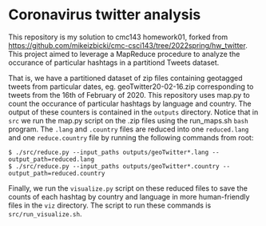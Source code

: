 # Coronavirus twitter analysis

This repository is my solution to cmc143 homework01, forked from https://github.com/mikeizbicki/cmc-csci143/tree/2022spring/hw_twitter. This project aimed to leverage a MapReduce procedure to analyze the occurance of particular hashtags in a partitiond Tweets dataset. 

That is, we have a partitioned dataset of zip files containing geotagged tweets from particular dates, eg. geoTwitter20-02-16.zip corresponding to tweets from the 16th of February of 2020. This repository uses map.py to count the occurance of particular hashtags by language and country. The output of these counters is contained in the `outputs` directory. Notice that in `src` we run the map.py script on the .zip files using the run_maps.sh `bash` program. The `.lang` and `.country` files are reduced into one `reduced.lang` and one `reduce.country` file by running the following commands from root:

```
$ ./src/reduce.py --input_paths outputs/geoTwitter*.lang --output_path=reduced.lang
$ ./src/reduce.py --input_paths outputs/geoTwitter*.country --output_path=reduced.country
```

Finally, we run the `visualize.py` script on these reduced files to save the counts of each hashtag by country and language in more human-friendly files in the `viz` directory. The script to run these commands is `src/run_visualize.sh`.


